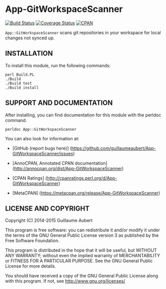 App-GitWorkspaceScanner
=======================

[![Build Status](https://travis-ci.org/guillaumeaubert/App-GitWorkspaceScanner.svg?branch=master)](https://travis-ci.org/guillaumeaubert/App-GitWorkspaceScanner)
[![Coverage Status](https://coveralls.io/repos/guillaumeaubert/App-GitWorkspaceScanner/badge.svg?branch=master)](https://coveralls.io/r/guillaumeaubert/App-GitWorkspaceScanner?branch=master)
[![CPAN](https://img.shields.io/cpan/v/App-GitWorkspaceScanner.svg)](https://metacpan.org/release/App-GitWorkspaceScanner)

`App::GitWorkspaceScanner` scans git repositories in your workspace for local
changes not synced up.


INSTALLATION
------------

To install this module, run the following commands:

	perl Build.PL
	./Build
	./Build test
	./Build install


SUPPORT AND DOCUMENTATION
-------------------------

After installing, you can find documentation for this module with the
perldoc command.

	perldoc App::GitWorkspaceScanner


You can also look for information at:

 * [GitHub (report bugs here)]
   (https://github.com/guillaumeaubert/App-GitWorkspaceScanner/issues)

 * [AnnoCPAN, Annotated CPAN documentation]
   (http://annocpan.org/dist/App-GitWorkspaceScanner)

 * [CPAN Ratings]
   (http://cpanratings.perl.org/d/App-GitWorkspaceScanner)

 * [MetaCPAN]
   (https://metacpan.org/release/App-GitWorkspaceScanner)


LICENSE AND COPYRIGHT
---------------------

Copyright (C) 2014-2015 Guillaume Aubert

This program is free software: you can redistribute it and/or modify it under
the terms of the GNU General Public License version 3 as published by the Free
Software Foundation.

This program is distributed in the hope that it will be useful, but WITHOUT ANY
WARRANTY; without even the implied warranty of MERCHANTABILITY or FITNESS FOR A
PARTICULAR PURPOSE. See the GNU General Public License for more details.

You should have received a copy of the GNU General Public License along with
this program. If not, see http://www.gnu.org/licenses/
